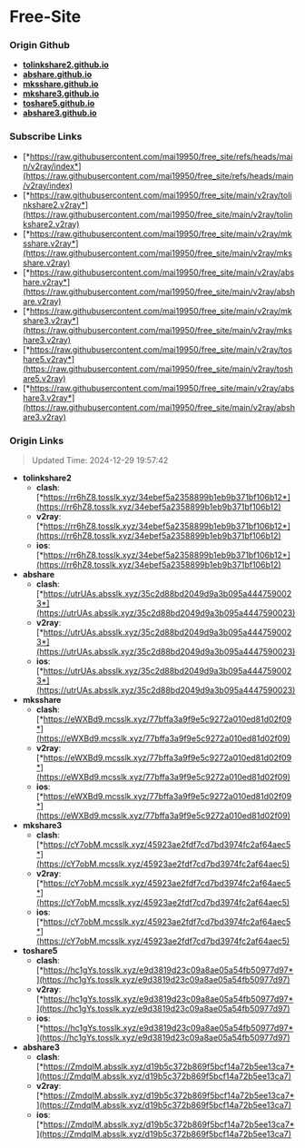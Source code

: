 # Free-Site

### Origin Github

- [**tolinkshare2.github.io**](https://github.com/tolinkshare2/tolinkshare2.github.io)
- [**abshare.github.io**](https://github.com/abshare/abshare.github.io)
- [**mksshare.github.io**](https://github.com/mksshare/mksshare.github.io)
- [**mkshare3.github.io**](https://github.com/mkshare3/mkshare3.github.io)
- [**toshare5.github.io**](https://github.com/toshare5/toshare5.github.io)
- [**abshare3.github.io**](https://github.com/abshare3/abshare3.github.io)

### Subscribe Links

- [*https://raw.githubusercontent.com/mai19950/free_site/refs/heads/main/v2ray/index*](https://raw.githubusercontent.com/mai19950/free_site/refs/heads/main/v2ray/index)
- [*https://raw.githubusercontent.com/mai19950/free_site/main/v2ray/tolinkshare2.v2ray*](https://raw.githubusercontent.com/mai19950/free_site/main/v2ray/tolinkshare2.v2ray)
- [*https://raw.githubusercontent.com/mai19950/free_site/main/v2ray/mksshare.v2ray*](https://raw.githubusercontent.com/mai19950/free_site/main/v2ray/mksshare.v2ray)
- [*https://raw.githubusercontent.com/mai19950/free_site/main/v2ray/abshare.v2ray*](https://raw.githubusercontent.com/mai19950/free_site/main/v2ray/abshare.v2ray)
- [*https://raw.githubusercontent.com/mai19950/free_site/main/v2ray/mkshare3.v2ray*](https://raw.githubusercontent.com/mai19950/free_site/main/v2ray/mkshare3.v2ray)
- [*https://raw.githubusercontent.com/mai19950/free_site/main/v2ray/toshare5.v2ray*](https://raw.githubusercontent.com/mai19950/free_site/main/v2ray/toshare5.v2ray)
- [*https://raw.githubusercontent.com/mai19950/free_site/main/v2ray/abshare3.v2ray*](https://raw.githubusercontent.com/mai19950/free_site/main/v2ray/abshare3.v2ray)

### Origin Links

> Updated Time: 2024-12-29 19:57:42

- **tolinkshare2**
  - **clash**: [*https://rr6hZ8.tosslk.xyz/34ebef5a2358899b1eb9b371bf106b12*](https://rr6hZ8.tosslk.xyz/34ebef5a2358899b1eb9b371bf106b12)
  - **v2ray**: [*https://rr6hZ8.tosslk.xyz/34ebef5a2358899b1eb9b371bf106b12*](https://rr6hZ8.tosslk.xyz/34ebef5a2358899b1eb9b371bf106b12)
  - **ios**: [*https://rr6hZ8.tosslk.xyz/34ebef5a2358899b1eb9b371bf106b12*](https://rr6hZ8.tosslk.xyz/34ebef5a2358899b1eb9b371bf106b12)
- **abshare**
  - **clash**: [*https://utrUAs.absslk.xyz/35c2d88bd2049d9a3b095a4447590023*](https://utrUAs.absslk.xyz/35c2d88bd2049d9a3b095a4447590023)
  - **v2ray**: [*https://utrUAs.absslk.xyz/35c2d88bd2049d9a3b095a4447590023*](https://utrUAs.absslk.xyz/35c2d88bd2049d9a3b095a4447590023)
  - **ios**: [*https://utrUAs.absslk.xyz/35c2d88bd2049d9a3b095a4447590023*](https://utrUAs.absslk.xyz/35c2d88bd2049d9a3b095a4447590023)
- **mksshare**
  - **clash**: [*https://eWXBd9.mcsslk.xyz/77bffa3a9f9e5c9272a010ed81d02f09*](https://eWXBd9.mcsslk.xyz/77bffa3a9f9e5c9272a010ed81d02f09)
  - **v2ray**: [*https://eWXBd9.mcsslk.xyz/77bffa3a9f9e5c9272a010ed81d02f09*](https://eWXBd9.mcsslk.xyz/77bffa3a9f9e5c9272a010ed81d02f09)
  - **ios**: [*https://eWXBd9.mcsslk.xyz/77bffa3a9f9e5c9272a010ed81d02f09*](https://eWXBd9.mcsslk.xyz/77bffa3a9f9e5c9272a010ed81d02f09)
- **mkshare3**
  - **clash**: [*https://cY7obM.mcsslk.xyz/45923ae2fdf7cd7bd3974fc2af64aec5*](https://cY7obM.mcsslk.xyz/45923ae2fdf7cd7bd3974fc2af64aec5)
  - **v2ray**: [*https://cY7obM.mcsslk.xyz/45923ae2fdf7cd7bd3974fc2af64aec5*](https://cY7obM.mcsslk.xyz/45923ae2fdf7cd7bd3974fc2af64aec5)
  - **ios**: [*https://cY7obM.mcsslk.xyz/45923ae2fdf7cd7bd3974fc2af64aec5*](https://cY7obM.mcsslk.xyz/45923ae2fdf7cd7bd3974fc2af64aec5)
- **toshare5**
  - **clash**: [*https://hc1gYs.tosslk.xyz/e9d3819d23c09a8ae05a54fb50977d97*](https://hc1gYs.tosslk.xyz/e9d3819d23c09a8ae05a54fb50977d97)
  - **v2ray**: [*https://hc1gYs.tosslk.xyz/e9d3819d23c09a8ae05a54fb50977d97*](https://hc1gYs.tosslk.xyz/e9d3819d23c09a8ae05a54fb50977d97)
  - **ios**: [*https://hc1gYs.tosslk.xyz/e9d3819d23c09a8ae05a54fb50977d97*](https://hc1gYs.tosslk.xyz/e9d3819d23c09a8ae05a54fb50977d97)
- **abshare3**
  - **clash**: [*https://ZmdqIM.absslk.xyz/d19b5c372b869f5bcf14a72b5ee13ca7*](https://ZmdqIM.absslk.xyz/d19b5c372b869f5bcf14a72b5ee13ca7)
  - **v2ray**: [*https://ZmdqIM.absslk.xyz/d19b5c372b869f5bcf14a72b5ee13ca7*](https://ZmdqIM.absslk.xyz/d19b5c372b869f5bcf14a72b5ee13ca7)
  - **ios**: [*https://ZmdqIM.absslk.xyz/d19b5c372b869f5bcf14a72b5ee13ca7*](https://ZmdqIM.absslk.xyz/d19b5c372b869f5bcf14a72b5ee13ca7)
